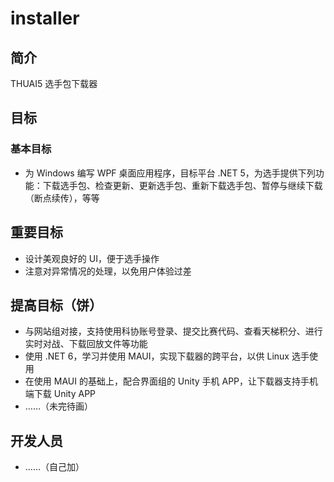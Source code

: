 # installer

## 简介

THUAI5 选手包下载器  

## 目标

### 基本目标

+ 为 Windows 编写 WPF 桌面应用程序，目标平台 .NET 5，为选手提供下列功能：下载选手包、检查更新、更新选手包、重新下载选手包、暂停与继续下载（断点续传），等等  

## 重要目标

+ 设计美观良好的 UI，便于选手操作  
+ 注意对异常情况的处理，以免用户体验过差  

## 提高目标（饼）

+ 与网站组对接，支持使用科协账号登录、提交比赛代码、查看天梯积分、进行实时对战、下载回放文件等功能  
+ 使用 .NET 6，学习并使用 MAUI，实现下载器的跨平台，以供 Linux 选手使用  
+ 在使用 MAUI 的基础上，配合界面组的 Unity 手机 APP，让下载器支持手机端下载 Unity APP  
+ ……（未完待画）

## 开发人员

+ ……（自己加）  

